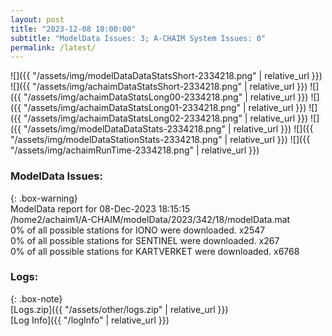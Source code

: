 ```yaml
---
layout: post
title: "2023-12-08 18:00:00"
subtitle: "ModelData Issues: 3; A-CHAIM System Issues: 0"
permalink: /latest/
---
```


![]({{ "/assets/img/modelDataDataStatsShort-2334218.png" | relative_url }})
![]({{ "/assets/img/achaimDataStatsShort-2334218.png" | relative_url }})
![]({{ "/assets/img/achaimDataStatsLong00-2334218.png" | relative_url }})
![]({{ "/assets/img/achaimDataStatsLong01-2334218.png" | relative_url }})
![]({{ "/assets/img/achaimDataStatsLong02-2334218.png" | relative_url }})
![]({{ "/assets/img/modelDataDataStats-2334218.png" | relative_url }})
![]({{ "/assets/img/modelDataStationStats-2334218.png" | relative_url }})
![]({{ "/assets/img/achaimRunTime-2334218.png" | relative_url }})


### ModelData Issues:  
  
{: .box-warning}  
 ModelData report for 08-Dec-2023 18:15:15   
 /home2/achaim1/A-CHAIM/modelData/2023/342/18/modelData.mat   
 0% of all possible stations for IONO were downloaded. x2547   
 0% of all possible stations for SENTINEL were downloaded. x267   
 0% of all possible stations for KARTVERKET were downloaded. x6768   
  


### Logs:  
  
{: .box-note}  
[Logs.zip]({{ "/assets/other/logs.zip" | relative_url }})  
[Log Info]({{ "/logInfo" | relative_url }})  
